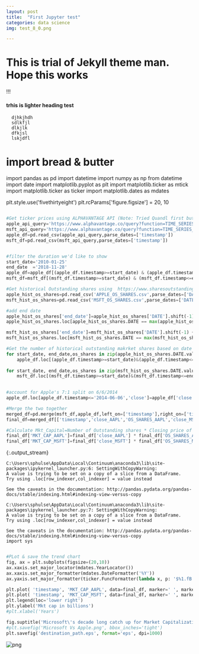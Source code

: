 ```yaml
---
layout: post
title:  "First Jupyter test"
categories: data science
img: test_8_0.png

---
```



# This is trial of Jekyll theme man. Hope this works
!!!

#### trhis is lighter heading test

      djhkjhdh
      sdlkfjl
      dlkjlk
      dfkjsl
      lskjdfl
      

# import bread & butter
import pandas as pd
import datetime
import numpy as np
from datetime import date
import matplotlib.pyplot as plt
import matplotlib.ticker as mtick
import matplotlib.ticker as ticker
import matplotlib.dates as mdates


plt.style.use('fivethirtyeight')
plt.rcParams['figure.figsize'] = 20, 10







  <div class="input_area" markdown="1">
  
```python

#Get ticker prices using ALPHAVANTAGE API (Note: Tried Quandl first but they haven't updated their data since 03/27/2018. See here for details https://github.com/quantopian/zipline/issues/2145)
apple_api_query='https://www.alphavantage.co/query?function=TIME_SERIES_DAILY&symbol=AAPL&outputsize=full&apikey=C4NAJ99Y5APM920K&datatype=csv'
msft_api_query='https://www.alphavantage.co/query?function=TIME_SERIES_DAILY&symbol=MSFT&outputsize=full&apikey=C4NAJ99Y5APM920K&datatype=csv'
apple_df=pd.read_csv(apple_api_query,parse_dates=['timestamp'])
msft_df=pd.read_csv(msft_api_query,parse_dates=['timestamp'])


#filter the duration we'd like to show
start_date='2010-01-25'
end_date  ='2018-11-28'
apple_df=apple_df[(apple_df.timestamp>=start_date) & (apple_df.timestamp<=end_date)]
msft_df=msft_df[(msft_df.timestamp>=start_date) & (msft_df.timestamp<=end_date)]
```

  </div>
  

  <div class="input_area" markdown="1">
  
```python
#Get historical Outstanding shares using  https://www.sharesoutstandinghistory.com
apple_hist_os_shares=pd.read_csv('APPLE_OS_SHARES.csv',parse_dates=['DATE'])
msft_hist_os_shares=pd.read_csv('MSFT_OS_SHARES.csv',parse_dates=['DATE'])

#add end date
apple_hist_os_shares['end_date']=apple_hist_os_shares['DATE'].shift(-1) + pd.DateOffset(-1)
apple_hist_os_shares.loc[apple_hist_os_shares.DATE == max(apple_hist_os_shares.DATE),'end_date']='2099-12-31 00:00:00'

msft_hist_os_shares['end_date']=msft_hist_os_shares['DATE'].shift(-1) + pd.DateOffset(-1)
msft_hist_os_shares.loc[msft_hist_os_shares.DATE == max(msft_hist_os_shares.DATE),'end_date']='2099-12-31 00:00:00'
```

  </div>
  

  <div class="input_area" markdown="1">
  
```python
#Get the number of historical outstanding makrket shares based on date
for start_date, end_date,os_shares in zip(apple_hist_os_shares.DATE.values, apple_hist_os_shares.end_date.values,apple_hist_os_shares.AAPL_OS_SHARES):
    apple_df.loc[(apple_df.timestamp>=start_date)&(apple_df.timestamp<=end_date),'OS_SHARES']=os_shares
    
for start_date, end_date,os_shares in zip(msft_hist_os_shares.DATE.values, msft_hist_os_shares.end_date.values,msft_hist_os_shares.MSFT_OS_SHARES):
    msft_df.loc[(msft_df.timestamp>=start_date)&(msft_df.timestamp<=end_date),'OS_SHARES']=os_shares    
    
```

  </div>
  

  <div class="input_area" markdown="1">
  
```python
#account for Apple's 7:1 split on 6/6/2014
apple_df.loc[apple_df.timestamp<='2014-06-06','close']=apple_df['close']/7
```

  </div>
  

  <div class="input_area" markdown="1">
  
```python
#Merge the two together
merged_df=pd.merge(msft_df,apple_df,left_on=['timestamp'],right_on=['timestamp'],how='inner',suffixes=('_MSFT', '_AAPL'))
final_df=merged_df[['timestamp','close_AAPL','OS_SHARES_AAPL','close_MSFT','OS_SHARES_MSFT']]

#Calculate Mkt_Capital=Number of Outstanding shares * Closing price of share
final_df['MKT_CAP_AAPL']=final_df['close_AAPL'] * final_df['OS_SHARES_AAPL'] 
final_df['MKT_CAP_MSFT']=final_df['close_MSFT'] * final_df['OS_SHARES_MSFT'] 

```

  </div>
  
  {:.output_stream}
  ```
  C:\Users\sphulse\AppData\Local\Continuum\anaconda3\lib\site-packages\ipykernel_launcher.py:6: SettingWithCopyWarning: 
A value is trying to be set on a copy of a slice from a DataFrame.
Try using .loc[row_indexer,col_indexer] = value instead

See the caveats in the documentation: http://pandas.pydata.org/pandas-docs/stable/indexing.html#indexing-view-versus-copy
  
C:\Users\sphulse\AppData\Local\Continuum\anaconda3\lib\site-packages\ipykernel_launcher.py:7: SettingWithCopyWarning: 
A value is trying to be set on a copy of a slice from a DataFrame.
Try using .loc[row_indexer,col_indexer] = value instead

See the caveats in the documentation: http://pandas.pydata.org/pandas-docs/stable/indexing.html#indexing-view-versus-copy
  import sys

  ```
  

  <div class="input_area" markdown="1">
  
```python

#PLot & save the trend chart
fig, ax = plt.subplots(figsize=(20,10))
ax.xaxis.set_major_locator(mdates.YearLocator())
ax.xaxis.set_major_formatter(mdates.DateFormatter('%Y'))
ax.yaxis.set_major_formatter(ticker.FuncFormatter(lambda x, p: '$%1.fB' % (x*1e-9)))

plt.plot( 'timestamp', 'MKT_CAP_AAPL', data=final_df, marker=' ', markerfacecolor='blue', markersize=8, color='red', linewidth=1)
plt.plot( 'timestamp', 'MKT_CAP_MSFT', data=final_df, marker=' ', markerfacecolor='red', markersize=8, color='green', linewidth=1)
plt.legend(loc='lower right')
plt.ylabel('Mkt cap in billions')
#plt.xlabel('Years')

fig.suptitle('Microsoft\'s decade long catch up for Market Capitalization',ha='center',va='bottom',fontsize=30,fontweight=2)
#plt.savefig('Microsoft Vs Apple.png', bbox_inches='tight')
plt.savefig('destination_path.eps', format='eps', dpi=1000)
```

  </div>
  

![png](test_files/test_8_0.png)



  <div class="input_area" markdown="1">
  
```python

```

  </div>
  
